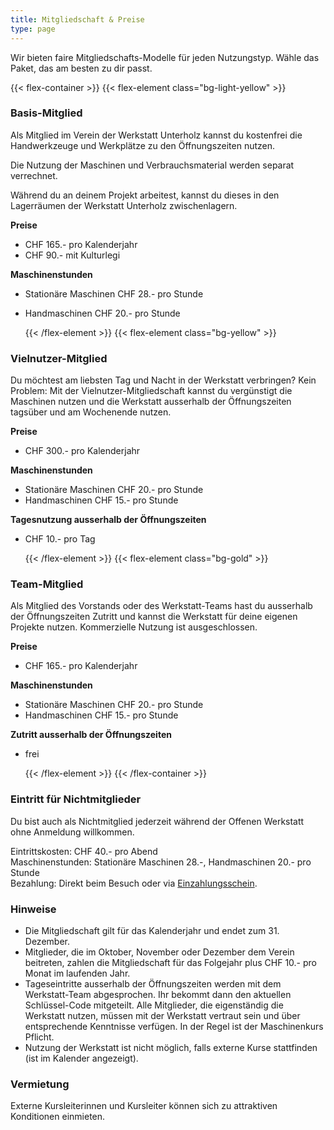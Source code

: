 ```yaml
---
title: Mitgliedschaft & Preise
type: page
---
```


Wir bieten faire Mitgliedschafts-Modelle für jeden Nutzungstyp. Wähle das Paket, das am besten zu dir passt.

{{< flex-container >}}
  {{< flex-element class="bg-light-yellow" >}}

### Basis-Mitglied

Als Mitglied im Verein der Werkstatt Unterholz kannst du kostenfrei die Handwerkzeuge und Werkplätze zu den Öffnungszeiten nutzen.

Die Nutzung der Maschinen und Verbrauchsmaterial werden separat verrechnet.

Während du an deinem Projekt arbeitest, kannst du dieses in den Lagerräumen der Werkstatt Unterholz zwischenlagern.

**Preise**
- CHF 165.- pro Kalenderjahr
- CHF  90.- mit Kulturlegi

**Maschinenstunden**
- Stationäre Maschinen
  CHF 28.- pro Stunde
- Handmaschinen
  CHF 20.- pro Stunde

  {{< /flex-element >}}
  {{< flex-element class="bg-yellow" >}}

### Vielnutzer-Mitglied

Du möchtest am liebsten Tag und Nacht in der Werkstatt verbringen?
Kein Problem: Mit der Vielnutzer-Mitgliedschaft kannst du vergünstigt die Maschinen nutzen
und die Werkstatt ausserhalb der Öffnungszeiten tagsüber und am Wochenende nutzen.

**Preise**
- CHF 300.- pro Kalenderjahr

**Maschinenstunden**
- Stationäre Maschinen
  CHF 20.- pro Stunde
- Handmaschinen
  CHF 15.- pro Stunde

**Tagesnutzung ausserhalb der Öffnungszeiten**
- CHF 10.- pro Tag

  {{< /flex-element >}}
  {{< flex-element class="bg-gold" >}}

### Team-Mitglied 

Als Mitglied des Vorstands oder des Werkstatt-Teams hast du ausserhalb der Öffnungszeiten Zutritt und kannst die Werkstatt für deine eigenen Projekte nutzen. Kommerzielle Nutzung ist ausgeschlossen.

**Preise**

- CHF 165.- pro Kalenderjahr

**Maschinenstunden**

- Stationäre Maschinen
  CHF 20.- pro Stunde
- Handmaschinen
  CHF 15.- pro Stunde

**Zutritt ausserhalb der Öffnungszeiten**
- frei

  {{< /flex-element >}}
{{< /flex-container >}}

### Eintritt für Nichtmitglieder

Du bist auch als Nichtmitglied jederzeit während der Offenen Werkstatt ohne Anmeldung willkommen.

Eintrittskosten: CHF 40.- pro Abend  
Maschinenstunden: Stationäre Maschinen 28.-, Handmaschinen 20.- pro Stunde  
Bezahlung: Direkt beim Besuch oder via [Einzahlungsschein](../documents/rechnung.pdf).

### Hinweise

- Die Mitgliedschaft gilt für das Kalenderjahr und endet zum 31. Dezember. 
- Mitglieder, die im Oktober, November oder Dezember dem Verein beitreten,
  zahlen die Mitgliedschaft für das Folgejahr plus CHF 10.- pro Monat im laufenden Jahr. 
- Tageseintritte ausserhalb der Öffnungszeiten werden mit dem Werkstatt-Team abgesprochen.
  Ihr bekommt dann den aktuellen Schlüssel-Code mitgeteilt.
  Alle Mitglieder, die eigenständig die Werkstatt nutzen, müssen mit der Werkstatt vertraut sein und
  über entsprechende Kenntnisse verfügen. In der Regel ist der Maschinenkurs Pflicht. 
- Nutzung der Werkstatt ist nicht möglich, falls externe Kurse stattfinden (ist im Kalender angezeigt).

### Vermietung

Externe Kursleiterinnen und Kursleiter können sich zu attraktiven Konditionen einmieten.
